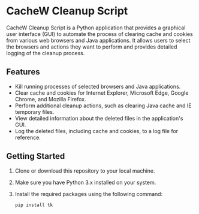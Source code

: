 # CacheW Cleanup Script

CacheW Cleanup Script is a Python application that provides a graphical user interface (GUI) to automate the process of clearing cache and cookies from various web browsers and Java applications. It allows users to select the browsers and actions they want to perform and provides detailed logging of the cleanup process.

## Features

- Kill running processes of selected browsers and Java applications.
- Clear cache and cookies for Internet Explorer, Microsoft Edge, Google Chrome, and Mozilla Firefox.
- Perform additional cleanup actions, such as clearing Java cache and IE temporary files.
- View detailed information about the deleted files in the application's GUI.
- Log the deleted files, including cache and cookies, to a log file for reference.

## Getting Started

1. Clone or download this repository to your local machine.
2. Make sure you have Python 3.x installed on your system.
3. Install the required packages using the following command:

   ```bash
   pip install tk
